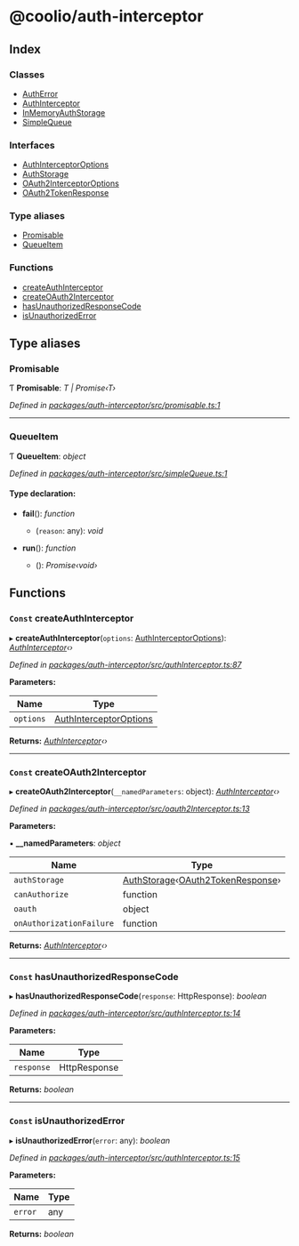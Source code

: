 # @coolio/auth-interceptor

## Index

### Classes

* [AuthError](classes/autherror.md)
* [AuthInterceptor](classes/authinterceptor.md)
* [InMemoryAuthStorage](classes/inmemoryauthstorage.md)
* [SimpleQueue](classes/simplequeue.md)

### Interfaces

* [AuthInterceptorOptions](interfaces/authinterceptoroptions.md)
* [AuthStorage](interfaces/authstorage.md)
* [OAuth2InterceptorOptions](interfaces/oauth2interceptoroptions.md)
* [OAuth2TokenResponse](interfaces/oauth2tokenresponse.md)

### Type aliases

* [Promisable](README.md#promisable)
* [QueueItem](README.md#queueitem)

### Functions

* [createAuthInterceptor](README.md#const-createauthinterceptor)
* [createOAuth2Interceptor](README.md#const-createoauth2interceptor)
* [hasUnauthorizedResponseCode](README.md#const-hasunauthorizedresponsecode)
* [isUnauthorizedError](README.md#const-isunauthorizederror)

## Type aliases

###  Promisable

Ƭ **Promisable**: *T | Promise‹T›*

*Defined in [packages/auth-interceptor/src/promisable.ts:1](https://github.com/headline-1/coolio/blob/c80476b/packages/auth-interceptor/src/promisable.ts#L1)*

___

###  QueueItem

Ƭ **QueueItem**: *object*

*Defined in [packages/auth-interceptor/src/simpleQueue.ts:1](https://github.com/headline-1/coolio/blob/c80476b/packages/auth-interceptor/src/simpleQueue.ts#L1)*

#### Type declaration:

* **fail**(): *function*

  * (`reason`: any): *void*

* **run**(): *function*

  * (): *Promise‹void›*

## Functions

### `Const` createAuthInterceptor

▸ **createAuthInterceptor**(`options`: [AuthInterceptorOptions](interfaces/authinterceptoroptions.md)): *[AuthInterceptor](classes/authinterceptor.md)‹›*

*Defined in [packages/auth-interceptor/src/authInterceptor.ts:87](https://github.com/headline-1/coolio/blob/c80476b/packages/auth-interceptor/src/authInterceptor.ts#L87)*

**Parameters:**

Name | Type |
------ | ------ |
`options` | [AuthInterceptorOptions](interfaces/authinterceptoroptions.md) |

**Returns:** *[AuthInterceptor](classes/authinterceptor.md)‹›*

___

### `Const` createOAuth2Interceptor

▸ **createOAuth2Interceptor**(`__namedParameters`: object): *[AuthInterceptor](classes/authinterceptor.md)‹›*

*Defined in [packages/auth-interceptor/src/oauth2Interceptor.ts:13](https://github.com/headline-1/coolio/blob/c80476b/packages/auth-interceptor/src/oauth2Interceptor.ts#L13)*

**Parameters:**

▪ **__namedParameters**: *object*

Name | Type |
------ | ------ |
`authStorage` | [AuthStorage](interfaces/authstorage.md)‹[OAuth2TokenResponse](interfaces/oauth2tokenresponse.md)› |
`canAuthorize` | function |
`oauth` | object |
`onAuthorizationFailure` | function |

**Returns:** *[AuthInterceptor](classes/authinterceptor.md)‹›*

___

### `Const` hasUnauthorizedResponseCode

▸ **hasUnauthorizedResponseCode**(`response`: HttpResponse): *boolean*

*Defined in [packages/auth-interceptor/src/authInterceptor.ts:14](https://github.com/headline-1/coolio/blob/c80476b/packages/auth-interceptor/src/authInterceptor.ts#L14)*

**Parameters:**

Name | Type |
------ | ------ |
`response` | HttpResponse |

**Returns:** *boolean*

___

### `Const` isUnauthorizedError

▸ **isUnauthorizedError**(`error`: any): *boolean*

*Defined in [packages/auth-interceptor/src/authInterceptor.ts:15](https://github.com/headline-1/coolio/blob/c80476b/packages/auth-interceptor/src/authInterceptor.ts#L15)*

**Parameters:**

Name | Type |
------ | ------ |
`error` | any |

**Returns:** *boolean*
